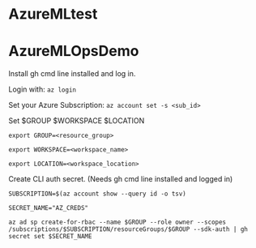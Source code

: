 # AzureMLtest

# AzureMLOpsDemo

Install gh cmd line installed and log in.

Login with: `az login` 

Set your Azure Subscription: `az account set -s <sub_id>`

Set $GROUP $WORKSPACE $LOCATION

```
export GROUP=<resource_group>

export WORKSPACE=<workspace_name>

export LOCATION=<workspace_location>

```

Create CLI auth secret. (Needs gh cmd line installed and logged in)
```
SUBSCRIPTION=$(az account show --query id -o tsv)

SECRET_NAME="AZ_CREDS"

az ad sp create-for-rbac --name $GROUP --role owner --scopes /subscriptions/$SUBSCRIPTION/resourceGroups/$GROUP --sdk-auth | gh secret set $SECRET_NAME

```

